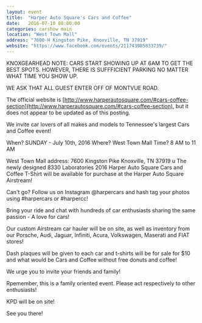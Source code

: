 ```yaml
---
layout: event
title:  "Harper Auto Square's Cars and Coffee"
date:   2016-07-10 08:00:00
categories: carshow main
location: "West Town Mall"
address: "7600-H Kingston Pike, Knoxville, TN 37919"
website: "https://www.facebook.com/events/211743985833739/"
---
```


KNOXGEARHEAD NOTE: CARS START SHOWING UP AT 6AM TO GET THE BEST SPOTS. HOWEVER,
THERE IS SUFFFICIENT PARKING NO MATTER WHAT TIME YOU SHOW UP.

WE ASK THAT ALL GUEST ENTER OFF OF MONTVUE ROAD.

The official website is [http://www.harperautosquare.com/#cars-coffee-section](http://www.harperautosquare.com/#cars-coffee-section), but it does not appear to be updated as of this posting.

We invite car lovers of all makes and models to Tennessee's largest Cars and Coffee event!

When? SUNDAY - July 10th, 2016
Where? West Town Mall
Time? 8 AM to 11 AM

West Town Mall address:
7600 Kingston Pike Knoxville, TN 37919
u
The newly designed 8330 Laboratories 2016 Harper Auto Square Cars and Coffee T-Shirt will be available for purchase at the Harper Auto Square Airstream!

Can't go? Follow us on Instagram @harpercars and hash tag your photos using #harpercars or #harpercc!

Bring your ride and chat with hundreds of car enthusiasts sharing the same passion - A love for cars!

Our custom Airstream car hauler will be on site, as well as inventory from our Porsche, Audi, Jaguar, Infiniti, Acura, Volkswagen, Maserati and FIAT stores!

Dash plaques will be given to each car and t-shirts will be for sale for $10 and what would be Cars and Coffee without free donuts and coffee!

We urge you to invite your friends and family!

Rpemember, this is a family oriented event. Please act respectively to other enthusiasts!

KPD will be on site!

See you there!
